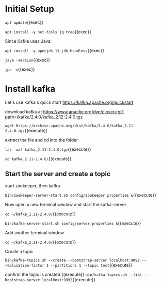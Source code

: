 # Initial Setup

`apt update`{{exec}}

`apt install -y net-tools jq tree`{{exec}}

Since Kafka uses Java:

`apt install -y openjdk-11-jdk-headless`{{exec}}

`java -version`{{exec}}

`jps -v`{{exec}}


# Install kafka

Let's use kafka's quick start
https://kafka.apache.org/quickstart

download kafka at
https://www.apache.org/dyn/closer.cgi?path=/kafka/2.4.0/kafka_2.12-2.4.0.tgz


`wget https://archive.apache.org/dist/kafka/2.4.0/kafka_2.11-2.4.0.tgz`{{execute}}

extract the file and cd into the folder

`tar -xzf kafka_2.11-2.4.0.tgz`{{execute}}

`cd kafka_2.11-2.4.0/`{{execute}}

## Start the server and create a topic

start zookeeper, then kafka

`bin/zookeeper-server-start.sh config/zookeeper.properties &`{{execute}}

Now open a new terminal window and start the kafka-server

`cd ~/kafka_2.11-2.4.0/`{{execute}}

`bin/kafka-server-start.sh config/server.properties &`{{execute}}

Add another terminal window

`cd ~/kafka_2.11-2.4.0/`{{execute}}

Create a topic

`bin/kafka-topics.sh --create --bootstrap-server localhost:9092 --replication-factor 1 --partitions 1 --topic test`{{execute}}

confirm the topic is created:{{execute}}
`bin/kafka-topics.sh --list --bootstrap-server localhost:9092`{{execute}}

